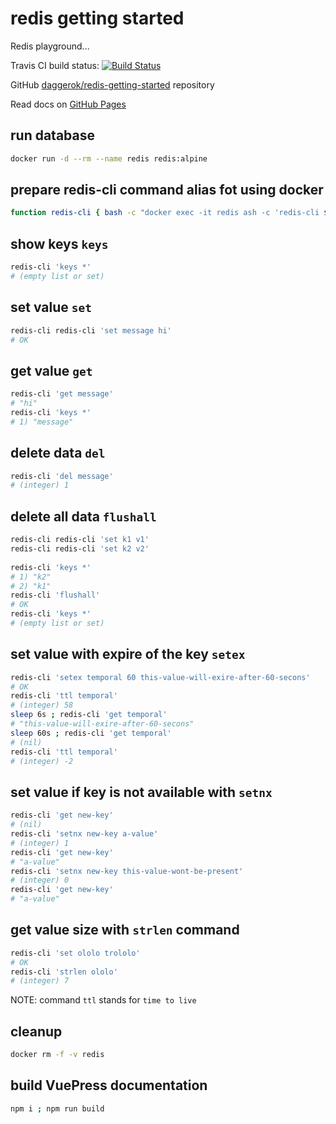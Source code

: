 # redis getting started
Redis playground...

Travis CI build status: [![Build Status](https://travis-ci.org/daggerok/redis-getting-started.svg?branch=master)](https://travis-ci.org/daggerok/redis-getting-started/)

GitHub [daggerok/redis-getting-started](https://github.com/daggerok/redis-getting-started/) repository

Read docs on [GitHub Pages](https://daggerok.github.io/redis-getting-started/)

## run database

```bash
docker run -d --rm --name redis redis:alpine
```

## prepare redis-cli command alias fot using docker

```bash
function redis-cli { bash -c "docker exec -it redis ash -c 'redis-cli $1'"; }
```

## show keys `keys`

```bash
redis-cli 'keys *'
# (empty list or set)
```

## set value `set`

```bash
redis-cli redis-cli 'set message hi'
# OK
```

## get value `get`

```bash
redis-cli 'get message'
# "hi"
redis-cli 'keys *'
# 1) "message"
```

## delete data `del`

```bash
redis-cli 'del message'
# (integer) 1
```

## delete all data `flushall`

```bash
redis-cli redis-cli 'set k1 v1'
redis-cli redis-cli 'set k2 v2'
 
redis-cli 'keys *'
# 1) "k2"
# 2) "k1"
redis-cli 'flushall'
# OK
redis-cli 'keys *'
# (empty list or set)
```

## set value with expire of the key `setex`

```bash
redis-cli 'setex temporal 60 this-value-will-exire-after-60-secons'
# OK
redis-cli 'ttl temporal'
# (integer) 58
sleep 6s ; redis-cli 'get temporal'
# "this-value-will-exire-after-60-secons"
sleep 60s ; redis-cli 'get temporal'
# (nil)
redis-cli 'ttl temporal'
# (integer) -2
```

## set value if key is not available with `setnx`

```bash
redis-cli 'get new-key'
# (nil)
redis-cli 'setnx new-key a-value'
# (integer) 1
redis-cli 'get new-key'
# "a-value"
redis-cli 'setnx new-key this-value-wont-be-present'
# (integer) 0
redis-cli 'get new-key'
# "a-value"
```

## get value size with `strlen` command

```bash
redis-cli 'set ololo trololo'
# OK
redis-cli 'strlen ololo'
# (integer) 7
```

NOTE:  command `ttl` stands for `time to live`

## cleanup

```bash
docker rm -f -v redis
```

## build VuePress documentation

```bash
npm i ; npm run build
```
